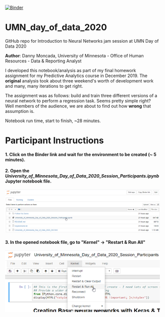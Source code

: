 [![Binder](https://mybinder.org/badge_logo.svg)](https://mybinder.org/v2/gh/danny-moncada/UMN_day_of_data_2020/master)

# UMN_day_of_data_2020

GitHub repo for Introduction to Neural Networks jam session at UMN Day of Data 2020

<b>Author</b>: Danny Moncada, University of Minnesota - Office of Human Resources - Data & Reporting Analyst

I developed this notebook/analysis as part of my final homework assignment for my Predictive Analytics course in December 2019.  The <b>original</b> analysis took about three weekend's worth of development work and many, many iterations to get right.

The assignment was as follows: build and train three different versions of a neural network to perform a regression task.  Seems pretty simple right?  Well members of the audience, we are about to find out how <b>wrong</b> that assumption is.

Notebook run time, start to finish, ~28 minutes.

# Participant Instructions

#### 1.  Click on the Binder link and wait for the environment to be created (~ 5 minutes).

#### 2.  Open the <i>University_of_Minnesota_Day_of_Data_2020_Session_Participants.ipynb</i> Jupyter notebook file.<br>

![Alt text](/screenshots/Step%202.png?raw=true "Optional Title")

#### 3.  In the opened notebook file, go to "Kernel" -> "Restart & Run All"<br>

![Alt text](/screenshots/Step%203.png?raw=true "Optional Title")
